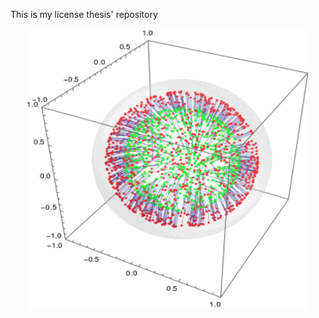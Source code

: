 This is my license thesis' repository
<p align="center">
<img src="./figures/swap_evolv_traces.gif" width="450" height="450" />
</p>
